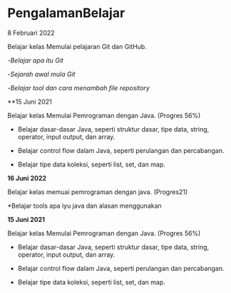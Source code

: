 # PengalamanBelajar

8 Februari 2022

Belajar kelas Memulai pelajaran Git dan GitHub.

-*Belajar apa itu Git*

-*Sejarah awal mula Git*

-*Belajar tool dan cara menambah file repository*

**15 Juni 2021

Belajar kelas Memulai Pemrograman dengan Java. (Progres 56%)

  * Belajar dasar-dasar Java, seperti struktur dasar, tipe data, string, operator, input output, dan array.

  * Belajar control flow dalam Java, seperti perulangan dan percabangan.

  * Belajar tipe data koleksi, seperti list, set, dan map.

**16 Juni 2022**  

Belajar kelas memuai pemrograman dengan java.
(Progres21)

*Belajar tools apa iyu java dan alasan menggunakan

**15 Juni 2021**  

Belajar kelas Memulai Pemrograman dengan Java. (Progres 56%)

  * Belajar dasar-dasar Java, seperti struktur dasar, tipe data, string, operator, input output, dan array.

  * Belajar control flow dalam Java, seperti perulangan dan percabangan.

  * Belajar tipe data koleksi, seperti list, set, dan map.

